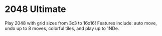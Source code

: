# 2048 Ultimate
Play 2048 with grid sizes from 3x3 to 16x16! Features include: auto move, undo up to 8 moves, colorful tiles, and play up to 1NDe.
